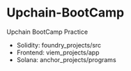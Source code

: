 # Upchain-BootCamp

Upchain BootCamp Practice

- Solidity: foundry_projects/src
- Frontend: viem_projects/app
- Solana: anchor_projects/programs
